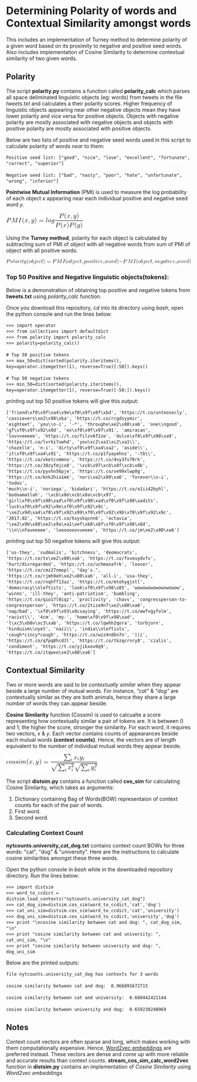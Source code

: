 # Determining Polarity of words and Contextual Similarity amongst words

This includes an implementation of Turney method to determine polarity of a given word based on its proximity to negative and
positive seed words. Also includes implementation of Cosine Similarity to determine contextual similarity of two given words.

## Polarity

The script **polarity.py** contains a function called **polarity_calc** which parses all space deliminated linguistic objects (eg: words) from tweets in the file *tweets.txt* and calculates a their polarity scores. Higher frequency of linguistic objects appearing near other negative objects mean they have lower polarity and vice versa for positive objects. Objects with negative polarity are mostly associated with negative objects and objects with positive polarity are mostly associated with positive objects.

Below are two lists of positive and negative seed words used in this script to calculate polarity of words *near* to them:
```
Positive seed list: ["good", "nice", "love", "excellent", "fortunate", "correct", "superior"]

Negative seed list: ["bad", "nasty", "poor", "hate", "unfortunate", "wrong", "inferior"]

```
**Pointwise Mutual Information** (PMI) is used to measure the log probability of each object *x* appearing near each individual positive and negative seed word *y*.

![Image](https://raw.githubusercontent.com/Tapojit/Polarity-of-words-and-contextual-similarity/master/PMI.png)

Using the **Turney method**, polarity for each object is calculated by subtracting sum of PMI of object with all negative words from sum of PMI of object with all positive words.

![Image](https://raw.githubusercontent.com/Tapojit/Polarity-of-words-and-contextual-similarity/master/polarity.png)

### Top 50 Positive and Negative linguistic objects(tokens):

Below is a demonstration of obtaining top positive and negative tokens from **tweets.txt** using *polarity_calc* function. 

Once you download this repository, *cd* into its directory using *bash*, open the python console and run the lines below:

```
>>> import operator
>>> from collections import defaultdict
>>> from polarity import polarity_calc
>>> polarity=polarity_calc()

# Top 50 positive tokens
>>> max_50=dict(sorted(polarity.iteritems(), key=operator.itemgetter(1), reverse=True)[:50]).keys()

# Top 50 negative tokens
>>> min_50=dict(sorted(polarity.iteritems(), key=operator.itemgetter(1), reverse=True)[-50:]).keys()

```
*print*ing out top 50 positive tokens will give this output:

```
['friend\xf0\x9f\xa4\x9e\xf0\x9f\x8f\xbd', 'https://t.co/unteosecly', 'cassievers\xe2\x98\xba', 'https://t.co/rcgdsyymir',
'eighteet', 'you\\n-i', '-*', 'througho\xe2\x80\xa6', 'one\\ngood', 'gf\xf0\x9f\x92\x8d', 'ex\xf0\x9f\x97\x91', 'amiracan', 
'lovvveeeee', 'https://t.co/filzv6f2ze', 'dulce\xf0\x9f\x98\xa9', 'https://t.co/lvrki7uwhd', 'you\xc2\xa1\xc2\xa1\\', 
'chazelle', 'n-i', 'dirty\xf0\x9f\xa4\xa2', 'aside\\', 'it\xf0\x9f\xa4\x91', 'https://t.co/p1fyayehnz', '-tb\\', 
'https://t.co/xketcvmmno', 'https://t.co/4vy3fv70rk', 'https://t.co/38zyfmjco8', '\xcb\x97\xcb\x8f\xcb\x8b', 
'https://t.co/pyvhn56pje', 'https://t.co/ve99xlwp0g', 'https://t.co/bnk2hia1mk', 'nori\xe2\x80\xa6', 'forever\\n-i', 'todos', 
'much\\n-i', 'noriega', 'bidadari', 'https://t.co/o1ii42byhl', 'bodoamatlah', '\xcb\x8e\xcb\x8a\xcb\x97', 
'girl\xf0\x9f\x98\xad\xf0\x9f\x98\xad\xf0\x9f\x98\xadits', 'luck\xf0\x9f\x92\x9e\xf0\x9f\x92\x9c', 
'\xe2\x9d\xa4\xf0\x9f\x92\x99\xf0\x9f\x92\x9b\xf0\x9f\x92\x9c', '2017.02', 'https://t.co/hsyskqcnn6', 'octavia', 
'\xe2\x9b\x88\xe2\x9a\xa1\xef\xb8\x8f\xf0\x9f\x98\x8d', '\\n\\nfaveeeee', 'looooooovveeee', 'https://t.co/jm\xe2\x80\xa6'] 

```
*print*ing out top 50 negative tokens will give this output:

```
['us-they', 'sudmalis', 'bitchness', 'deomocrats', 'https://t.co/tx\xe2\x80\xa6', 'https://t.co/fxveuydvfx', 
'hurt/disregarded', 'https://t.co/uchmaxafrk', 'looser', 'https://t.co/cmz27nmopl', "day's.", 
'https://t.co/rjmh9eh\xe2\x80\xa6', 'all-i', 'usa-they', 'https://t.co/rnqhff13az', 'https://t.co/mtehygjxtl', 
'democracy\\nleftists', 'look\xf0\x9f\x98\x85', 'wowowowowowowowow', 'winnn', 'ill-they', 'anti-patriotism', 'bumbling', 
'https://t.co/qio17l0iqz', 'proclivity', 'chavs', 'congressperson-to-congressperson', 'https://t.co/2tiza9n7\xe2\x80\xa6', 
'nap/bad', '\xf0\x9f\x93\x8csaying', 'https://t.co/wwfvgyfolm', 'racist\\', '4cm', 'my-', 'home\xf0\x9f\x98\xad', 
'l\xc3\xb8v\xc3\xab', 'https://t.co/lqwhh2qora', 'torbjorn', 'hinduism\\nyet', 'nazi\\', 'india\\nleftists', 
'cough*cincy*cough', 'https://t.co/wzz4ndbn7n', '||i', 'https://t.co/qfpq8hcd3l', 'https://t.co/tkzqcrnry8', 'cialis', 
'condiment', 'https://t.co/yjikxov0q9', 'https://t.co/itqwxo\xe2\x80\xa6']

```

## Contextual Similarity

Two or more words are said to be *contextually similar* when they appear beside a large number of mutual words. For instance, *"cat"* & *"dog"* are contextually similar as they are both animals, hence they share a large number of words they can appear beside.

**Cosine Similarity** function (Cossim) is used to calcualte a score representing how contextually similar a pair of tokens are. It is between 0 and 1; the higher the score, stronger the similarity. For each word, it requires two vectors, *x* & *y*. Each vector contains counts of appearances beside each mutual words **(context counts)**. Hence, the vectors are of length equivalent to the number of individual mutual words they appear beside. 

![Image](https://raw.githubusercontent.com/Tapojit/Polarity-of-words-and-contextual-similarity/master/COSSIM.png)

The script **distsim.py** contains a function called **cos_sim** for calculating Cosine Similarity, which takes as arguments:
1. Dictionary containing Bag of Words(BOW) representaion of context counts for each of the pair of words.
2. First word.
3. Second word.

### Calculating Context Count

**nytcounts.university_cat_dog.txt** contains context count BOWs for three words: "cat", "dog" & "university". Here are the instructions to calculate cosine similarities amongst these three words.

Open the python console in *bash* while in the downloaded repository directory. Run the lines below:

```
>>> import distsim
>>> word_to_ccdict = distsim.load_contexts("nytcounts.university_cat_dog")
>>> cat_dog_sim=distsim.cos_sim(word_to_ccdict,'cat','dog')
>>> cat_uni_sim=distsim.cos_sim(word_to_ccdict,'cat','university')
>>> dog_uni_sim=distsim.cos_sim(word_to_ccdict,'university','dog')
>>> print "\ncosine similarity between cat and dog: ", cat_dog_sim, "\n"
>>> print "cosine similarity between cat and university: ", cat_uni_sim, "\n"
>>> print "cosine similarity between university and dog: ", dog_uni_sim

```
Below are the printed outputs:

```
file nytcounts.university_cat_dog has contexts for 3 words

cosine similarity between cat and dog:  0.966891672715 

cosine similarity between cat and university:  0.660442421144 

cosine similarity between university and dog:  0.659230248969

```
## Notes

Context count vectors are often sparse and long, which makes working with them computationally expensive. Hence, [Word2vec embeddings](https://en.wikipedia.org/wiki/Word2vec) are preferred instead. These vectors are dense and come up with more reliable and accurate results than context counts. **stream_cos_sim_calc_word2vec** function in **distsim.py** contains an implementation of *Cosine Similarity* using *Word2vec embeddings*
